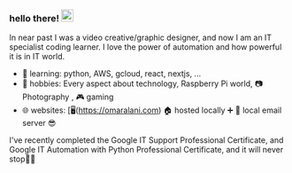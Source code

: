 ### hello there! <img src="https://media.giphy.com/media/hvRJCLFzcasrR4ia7z/giphy.gif" width="22">

In near past I was a video creative/graphic designer, and now I am an IT specialist coding learner. I love the power of automation and how powerful it is in IT world.

- 🔭 learning: python, AWS, gcloud, react, nextjs, ...
- 🌱 hobbies: Every aspect about technology, Raspberry Pi world, 📷 Photography , 🎮 gaming
- 🌐 websites: [🖥️(https://omaralani.com) 🏠 hosted locally ➕ 📩 local email server 😎

I've recently completed the Google IT Support Professional Certificate, and Google IT Automation with Python Professional Certificate, and it will never stop👨‍💻
